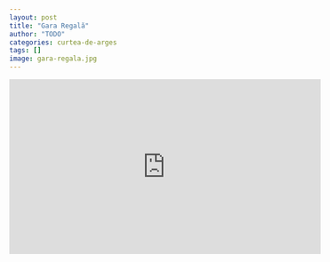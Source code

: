 ```yaml
---
layout: post
title: "Gara Regală"
author: "TODO"
categories: curtea-de-arges
tags: []
image: gara-regala.jpg
---
```


<iframe width="560" height="315" src="https://www.youtube.com/embed/UMp1r3w3HmU?autoplay=1" title="Voice Your Place Curtea de Argeș - Gara Regală" frameborder="0" allow="accelerometer; autoplay; clipboard-write; encrypted-media; gyroscope; picture-in-picture; web-share" allowfullscreen></iframe>
